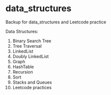 # data_structures
Backup for data_structures and Leetcode practice

Data Structures:
1. Binary Search Tree
2. Tree Traversal
3. LinkedList
4. Doubly LinkedList
5. Graph
6. HashTable
7. Recursion
8. Sort
9. Stacks and Queues
10. Leetcode practices
